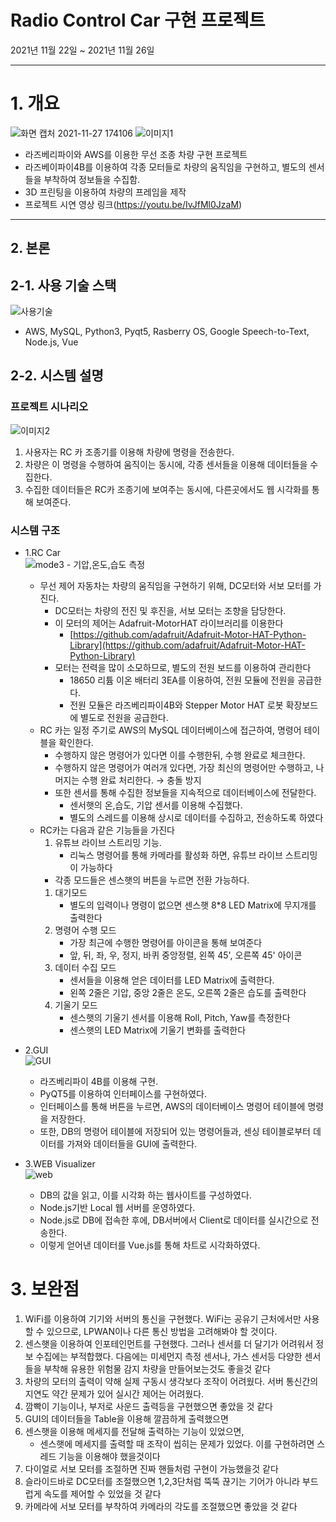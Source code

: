 # Radio Control Car 구현 프로젝트

2021년 11월 22일 ~ 2021년 11월 26일 

---
# 1. 개요

![화면 캡처 2021-11-27 174106](https://user-images.githubusercontent.com/70011316/143674584-94aeff4a-7333-40fd-9a9a-69279c9bfef6.jpg)
![이미지1](https://user-images.githubusercontent.com/70011316/143674591-e55152d7-4ccd-4d1e-9798-82ffa0c0befe.jpg)

- 라즈베리파이와 AWS를 이용한 무선 조종 차량 구현 프로젝트
- 라즈베이파이4B를 이용하여 각종 모터들로 차량의 움직임을 구현하고, 별도의 센서들을 부착하여 정보들을 수집함.
- 3D 프린팅을 이용하여 차량의 프레임을 제작
- 프로젝트 시연 영상 링크(https://youtu.be/IvJfMl0JzaM)

---

## 2. 본론

## 2-1. 사용 기술 스택   

![사용기술](https://user-images.githubusercontent.com/70011316/143674623-42ca8f34-bc02-4a28-89a4-1260995243b2.png)
- AWS, MySQL, Python3, Pyqt5, Rasberry OS, Google Speech-to-Text, Node.js, Vue

## 2-2. 시스템 설명

### 프로젝트 시나리오   

![이미지2](https://user-images.githubusercontent.com/70011316/143674636-85decec3-0893-4e0e-ba2a-e40d505ef776.jpg)
1. 사용자는 RC 카 조종기를 이용해 차량에 명령을 전송한다.
2. 차량은 이 명령을 수행하여 움직이는 동시에, 각종 센서들을 이용해 데이터들을 수집한다.
3. 수집한 데이터들은 RC카 조종기에 보여주는 동시에, 다른곳에서도 웹 시각화를 통해 보여준다.

### 시스템 구조

- 1.RC Car   
    ![mode3 - 기압,온도,습도 측정](https://user-images.githubusercontent.com/70011316/143674659-3b386d5e-01b1-4b5d-af9e-e5a3cd5ea2bc.jpg)
    - 무선 제어 자동차는 차량의 움직임을 구현하기 위해, DC모터와 서보 모터를 가진다.
        - DC모터는 차량의 전진 및 후진을, 서보 모터는 조향을 담당한다.
        - 이 모터의 제어는 Adafruit-MotorHAT 라이브러리를 이용한다
            - [https://github.com/adafruit/Adafruit-Motor-HAT-Python-Library](https://github.com/adafruit/Adafruit-Motor-HAT-Python-Library)
        - 모터는 전력을 많이 소모하므로, 별도의 전원 보드를 이용하여 관리한다
            - 18650 리튬 이온 배터리 3EA를 이용하여, 전원 모듈에 전원을 공급한다.
            - 전원 모듈은 라즈베리파이4B와 Stepper Motor HAT 로봇 확장보드에 별도로 전원을 공급한다.
    - RC 카는 일정 주기로 AWS의 MySQL 데이터베이스에 접근하여, 명령어 테이블을 확인한다.
        - 수행하지 않은 명령어가 있다면 이를 수행한뒤, 수행 완료로 체크한다.
        - 수행하지 않은 명령어가 여러개 있다면, 가장 최신의 명령어만 수행하고, 나머지는 수행 완료 처리한다. → 충돌 방지
        - 또한 센서를 통해 수집한 정보들을 지속적으로 데이터베이스에 전달한다.
            - 센서햇의 온,습도, 기압 센서를 이용해 수집했다.
            - 별도의 스레드를 이용해 상시로 데이터를 수집하고, 전송하도록 하였다
    - RC카는 다음과 같은 기능들을 가진다
        1. 유튜브 라이브 스트리밍 기능.
            - 리눅스 명령어를 통해 카메라를 활성화 하면, 유튜브 라이브 스트리밍이 가능하다
        - 각종 모드들은 센스햇의 버튼을 누르면 전환 가능하다.
        1.  대기모드
            - 별도의 입력이나 명령이 없으면 센스햇 8*8 LED Matrix에 무지개를 출력한다
        2. 명령어 수행 모드
            - 가장 최근에 수행한 명령어를 아이콘을 통해 보여준다
            - 앞, 뒤, 좌, 우, 정지, 바퀴 중앙정렬, 왼쪽 45', 오른쪽 45' 아이콘
        3. 데이터 수집 모드
            - 센서들을 이용해 얻은 데이터를 LED Matrix에 출력한다.
            - 왼쪽 2줄은 기압, 중앙 2줄은 온도, 오른쪽 2줄은 습도를 출력한다
        4. 기울기 모드
            - 센스햇의 기울기 센서를 이용해 Roll, Pitch, Yaw를 측정한다
            - 센스햇의 LED Matrix에 기울기 변화를 출력한다
            
        
- 2.GUI   
    ![GUI](https://user-images.githubusercontent.com/70011316/143674647-fa42e975-fa44-445b-a9bb-c0b40670261e.jpg)    
    - 라즈베리파이 4B를 이용해 구현.
    - PyQT5를 이용하여 인터페이스를 구현하였다.
    - 인터페이스를 통해 버튼을 누르면, AWS의 데이터베이스 명령어 테이블에 명령을 저장한다.
    - 또한, DB의 명령어 테이블에 저장되어 있는 명령어들과, 센싱 테이블로부터 데이터를 가져와 
    데이터들을 GUI에 출력한다.
- 3.WEB Visualizer   
    ![web](https://user-images.githubusercontent.com/70011316/143674661-bc836aff-c7ea-4eb3-8b9c-dc21c8dfd4a3.gif)
    - DB의 값을 읽고, 이를 시각화 하는 웹사이트를 구성하였다.
    - Node.js기반 Local 웹 서버를 운영하였다.
    - Node.js로 DB에 접속한 후에, DB서버에서 Client로 데이터를 실시간으로 전송한다.
    - 이렇게 얻어낸 데이터를 Vue.js를 통해 차트로 시각화하였다.

# 3. 보완점

1. WiFi를 이용하여 기기와 서버의 통신을 구현했다. WiFi는 공유기 근처에서만 사용할 수 있으므로, LPWAN이나 다른 통신 방법을 고려해봐야 할 것이다.
2.  센스햇을 이용하여 인포테인먼트를 구현했다. 그러나 센서를 더 달기가 어려워서 정보 수집에는 부적합했다. 다음에는 미세먼지 측정 센서나, 가스 센서등 다양한 센서들을 부착해 유용한 위험물 감지 차량을 만들어보는것도 좋을것 같다
3. 차량의 모터의 출력이 약해 실제 구동시 생각보다 조작이 어려웠다. 서버 통신간의 지연도 약간 문제가 있어 실시간 제어는 어려웠다.  
4. 깜빡이 기능이나, 부저로 사운드 출력등을 구현했으면 좋았을 것 같다
5. GUI의 데이터들을 Table을 이용해 깔끔하게 출력했으면
6. 센스햇을 이용해 메세지를 전달해 출력하는 기능이 있었으면, 
    - 센스햇에 메세지를 출력할 때 조작이 씹히는 문제가 있었다. 이를 구현하려면 스레드 기능을 이용해야 했을것이다
7. 다이얼로 서보 모터를 조절하면 진짜 핸들처럼 구현이 가능했을것 같다
8. 슬라이드바로  DC모터를 조절했으면 1,2,3단처럼 뚝뚝 끊기는 기어가 아니라 부드럽게 속도를 제어할 수 있었을 것 같다
9. 카메라에 서보 모터를 부착하여 카메라의 각도를 조절했으면 좋았을 것 같다
